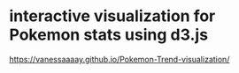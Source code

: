 # interactive visualization for Pokemon stats using d3.js
https://vanessaaaay.github.io/Pokemon-Trend-visualization/